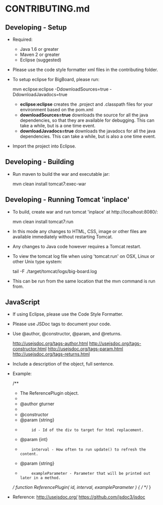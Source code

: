 CONTRIBUTING.md
===============

Developing - Setup
------------------

- Required:
  - Java 1.6 or greater
  - Maven 2 or greater
  - Eclipse (suggested)

- Please use the code style formatter xml files in the contributing folder.

- To setup eclipse for BigBoard, please run:

    mvn eclipse:eclipse -DdownloadSources=true -DdownloadJavadocs=true
    
  - **eclipse:eclipse** creates the .project and .classpath files for your environment based on the pom.xml
  - **downloadSources=true** downloads the source for all the java dependencies, so that they are available for 
  debugging.  This can take a while, but is a one time event.
  - **downloadJavadocs=true** downloads the javadocs for all the java dependencies.  This can take a while, but is
  also a one time event.
  
- Import the project into Eclipse.


Developing - Building
---------------------

- Run maven to build the war and executable jar:

    mvn clean install tomcat7:exec-war


Developing - Running Tomcat 'inplace'
--------------------------------------

- To build, create war and run tomcat 'inplace' at http://localhost:8080/:

    mvn clean install tomcat7:run
    
- In this mode any changes to HTML, CSS, image or other files are available immediately without restarting Tomcat.
- Any changes to Java code however requires a Tomcat restart.

- To view the tomcat log file when using 'tomcat:run' on OSX, Linux or other Unix type system:

    tail -F ./target/tomcat/logs/big-board.log

- This can be run from the same location that the mvn command is run from.


JavaScript
------------------------------------------------------------------------------------------------------------------------

- If using Eclipse, please use the Code Style Formatter.
- Please use JSDoc tags to document your code.

- Use @author, @constructor, @param, and @returns.

    http://usejsdoc.org/tags-author.html
    http://usejsdoc.org/tags-constructor.html
    http://usejsdoc.org/tags-param.html
    http://usejsdoc.org/tags-returns.html

- Include a description of the object, full sentence.

- Example:

    /**
     * The ReferencePlugin object.
     * 
     * @author gturner
     * 
     * @constructor
     * @param {string}
     *          id - Id of the div to target for html replacement.
     * @param {int}
     *          interval - How often to run update() to refresh the content.
     * @param {string}
     *          exampleParameter - Parameter that will be printed out later in a method.
     */
    function ReferencePlugin( id, interval, exampleParameter ) {
      /* */
    }


- Reference:
http://usejsdoc.org/
https://github.com/jsdoc3/jsdoc
